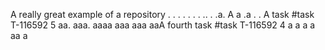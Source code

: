 A really great example of a repository
.
.
.
.
.
.
.
..
.
.a.
A
a
.a
.
.
 A task #task T-116592 5 aa.
aaa.
aaaa
aaa
aaa
aaA fourth task #task T-116592 4
a
a
a
a
aa
a
